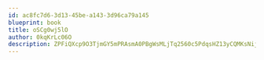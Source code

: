 ```yaml
---
id: ac8fc7d6-3d13-45be-a143-3d96ca79a145
blueprint: book
title: oSCg0wj5lO
author: 0kqKrLc06O
description: ZPFiQXcp9O3TjmGY5mPRAsmA0PBgWsMLjTq2560c5PdqsHZ13yCQMKsNij03DdyOMz6X2qB9sbXMT1yl1WNm6fGmCbpgtUVqPsB6
---
```

